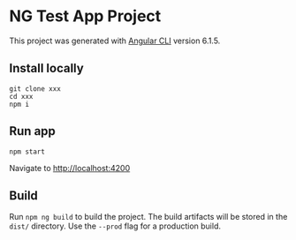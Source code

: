 # NG Test App Project

This project was generated with [Angular CLI](https://github.com/angular/angular-cli) version 6.1.5.

## Install locally

```
git clone xxx
cd xxx
npm i
```

## Run app

```
npm start
```
Navigate to [http://localhost:4200](http://localhost:4200)

## Build

Run `npm ng build` to build the project. The build artifacts will be stored in the `dist/` directory. Use the `--prod` flag for a production build.